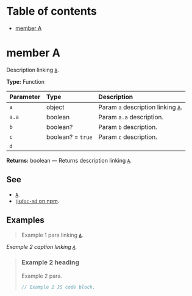 # Table of contents

- [member A](#member-a)

# member A

Description linking [`A`](#member-a).

**Type:** Function

| Parameter | Type              | Description                                     |
| :-------- | :---------------- | :---------------------------------------------- |
| `a`       | object            | Param `a` description linking [`A`](#member-a). |
| `a.a`     | boolean           | Param `a.a` description.                        |
| `b`       | boolean?          | Param `b` description.                          |
| `c`       | boolean? = `true` | Param `c` description.                          |
| `d`       |                   |                                                 |

**Returns:** boolean — Returns description linking [`A`](#member-a).

## See

- [`A`](#member-a).
- [`jsdoc-md` on npm](https://npm.im/jsdoc-md).

## Examples

> Example 1 para linking [`A`](#member-a).

_Example 2 caption linking [`A`](#member-a)._

> ### Example 2 heading
>
> Example 2 para.
>
> ```js
> // Example 2 JS code block.
> ```
